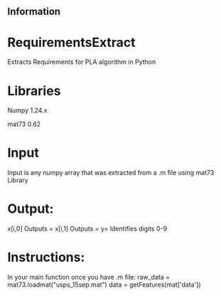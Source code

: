 ## Information
# RequirementsExtract
Extracts Requirements for PLA algorithm in Python

# Libraries
Numpy   1.24.x

mat73   0.62



# Input
Input is any numpy array that was extracted from a .m file using mat73 Library

# Output:

x[i,0] Outputs =
x[i,1] Outputs = 
y= Identifies digits 0-9 

# Instructions:
In your main function once you have .m file:
 raw_data = mat73.loadmat("usps_15sep.mat")
 data = getFeatures(mat['data'])
 
